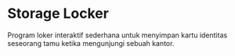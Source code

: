 # Storage Locker

Program loker interaktif sederhana untuk menyimpan kartu identitas seseorang tamu ketika mengunjungi sebuah kantor.